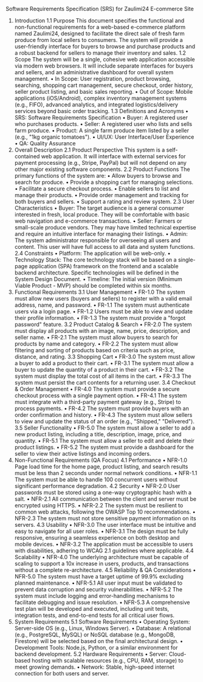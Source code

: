 Software Requirements Specification (SRS) for Zaulimi24 E-commerce Site
1. Introduction
1.1 Purpose
This document specifies the functional and non-functional requirements for a web-based e-commerce platform named Zaulimi24, designed to facilitate the direct sale of fresh farm produce from local sellers to consumers. The system will provide a user-friendly interface for buyers to browse and purchase products and a robust backend for sellers to manage their inventory and sales.
1.2 Scope
The system will be a single, cohesive web application accessible via modern web browsers. It will include separate interfaces for buyers and sellers, and an administrative dashboard for overall system management.
•	In Scope: User registration, product browsing, searching, shopping cart management, secure checkout, order history, seller product listing, and basic sales reporting.
•	Out of Scope: Mobile applications (iOS/Android), complex inventory management systems (e.g., FIFO), advanced analytics, and integrated logistics/delivery services beyond basic order tracking.
1.3 Definitions and Acronyms
•	SRS: Software Requirements Specification
•	Buyer: A registered user who purchases products.
•	Seller: A registered user who lists and sells farm produce.
•	Product: A single farm produce item listed by a seller (e.g., "1kg organic tomatoes").
•	UI/UX: User Interface/User Experience
•	QA: Quality Assurance
2. Overall Description
2.1 Product Perspective
This system is a self-contained web application. It will interface with external services for payment processing (e.g., Stripe, PayPal) but will not depend on any other major existing software components.
2.2 Product Functions
The primary functions of the system are:
•	Allow buyers to browse and search for produce.
•	Provide a shopping cart for managing selections.
•	Facilitate a secure checkout process.
•	Enable sellers to list and manage their products.
•	Provide order management and tracking for both buyers and sellers.
•	Support a rating and review system.
2.3 User Characteristics
•	Buyer: The target audience is a general consumer interested in fresh, local produce. They will be comfortable with basic web navigation and e-commerce transactions.
•	Seller: Farmers or small-scale produce vendors. They may have limited technical expertise and require an intuitive interface for managing their listings.
•	Admin: The system administrator responsible for overseeing all users and content. This user will have full access to all data and system functions.
2.4 Constraints
•	Platform: The application will be web-only.
•	Technology Stack: The core technology stack will be based on a single-page application (SPA) framework on the frontend and a scalable backend architecture. Specific technologies will be defined in the System Design Document.
•	Timeline: The initial version (Minimum Viable Product - MVP) should be completed within six months.
3. Functional Requirements
3.1 User Management
•	FR-1.0 The system must allow new users (buyers and sellers) to register with a valid email address, name, and password.
•	FR-1.1 The system must authenticate users via a login page.
•	FR-1.2 Users must be able to view and update their profile information.
•	FR-1.3 The system must provide a "forgot password" feature.
3.2 Product Catalog & Search
•	FR-2.0 The system must display all products with an image, name, price, description, and seller name.
•	FR-2.1 The system must allow buyers to search for products by name and category.
•	FR-2.2 The system must allow filtering and sorting of products based on criteria such as price, distance, and rating.
3.3 Shopping Cart
•	FR-3.0 The system must allow a buyer to add a product to their cart.
•	FR-3.1 The system must allow a buyer to update the quantity of a product in their cart.
•	FR-3.2 The system must display the total cost of all items in the cart.
•	FR-3.3 The system must persist the cart contents for a returning user.
3.4 Checkout & Order Management
•	FR-4.0 The system must provide a secure checkout process with a single payment option.
•	FR-4.1 The system must integrate with a third-party payment gateway (e.g., Stripe) to process payments.
•	FR-4.2 The system must provide buyers with an order confirmation and history.
•	FR-4.3 The system must allow sellers to view and update the status of an order (e.g., "Shipped," "Delivered").
3.5 Seller Functionality
•	FR-5.0 The system must allow a seller to add a new product listing, including a title, description, image, price, and quantity.
•	FR-5.1 The system must allow a seller to edit and delete their product listings.
•	FR-5.2 The system must provide a dashboard for the seller to view their active listings and incoming orders.
4. Non-Functional Requirements (QA Focus)
4.1 Performance
•	NFR-1.0 Page load time for the home page, product listing, and search results must be less than 2 seconds under normal network conditions.
•	NFR-1.1 The system must be able to handle 100 concurrent users without significant performance degradation.
4.2 Security
•	NFR-2.0 User passwords must be stored using a one-way cryptographic hash with a salt.
•	NFR-2.1 All communication between the client and server must be encrypted using HTTPS.
•	NFR-2.2 The system must be resilient to common web attacks, following the OWASP Top 10 recommendations.
•	NFR-2.3 The system must not store sensitive payment information on its servers.
4.3 Usability
•	NFR-3.0 The user interface must be intuitive and easy to navigate for all user roles.
•	NFR-3.1 The design must be fully responsive, ensuring a seamless experience on both desktop and mobile devices.
•	NFR-3.2 The application must be accessible to users with disabilities, adhering to WCAG 2.1 guidelines where applicable.
4.4 Scalability
•	NFR-4.0 The underlying architecture must be capable of scaling to support a 10x increase in users, products, and transactions without a complete re-architecture.
4.5 Reliability & QA Considerations
•	NFR-5.0 The system must have a target uptime of 99.9% excluding planned maintenance.
•	NFR-5.1 All user input must be validated to prevent data corruption and security vulnerabilities.
•	NFR-5.2 The system must include logging and error-handling mechanisms to facilitate debugging and issue resolution.
•	NFR-5.3 A comprehensive test plan will be developed and executed, including unit tests, integration tests, and end-to-end tests for all critical user flows.
5. System Requirements
5.1 Software Requirements
•	Operating System: Server-side OS (e.g., Linux, Windows Server).
•	Database: A relational (e.g., PostgreSQL, MySQL) or NoSQL database (e.g., MongoDB, Firestore) will be selected based on the final architectural design.
•	Development Tools: Node.js, Python, or a similar environment for backend development.
5.2 Hardware Requirements
•	Server: Cloud-based hosting with scalable resources (e.g., CPU, RAM, storage) to meet growing demands.
•	Network: Stable, high-speed internet connection for both users and server.